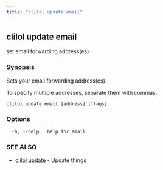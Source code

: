 ```yaml
---
title: "clilol update email"
---
```

## clilol update email

set email forwarding address(es)

### Synopsis

Sets your email forwarding address(es).

To specify multiple addresses, separate them with commas.

```
clilol update email [address] [flags]
```

### Options

```
  -h, --help   help for email
```

### SEE ALSO

* [clilol update](clilol_update.md)	 - Update things

